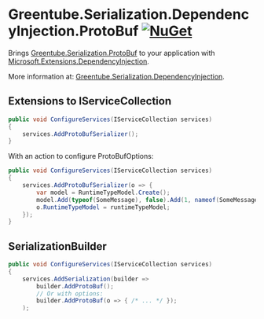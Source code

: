 # Greentube.Serialization.DependencyInjection.ProtoBuf [![NuGet](https://img.shields.io/nuget/v/Greentube.Serialization.DependencyInjection.ProtoBuf.svg)](https://www.nuget.org/packages/Greentube.Serialization.DependencyInjection,ProtoBuf/)

Brings [Greentube.Serialization.ProtoBuf](https://github.com/Greentube/serialization/tree/master/src/Greentube.Serialization.ProtoBuf) to your application with [Microsoft.Extensions.DependencyInjection](https://github.com/aspnet/DependencyInjection).

More information at: [Greentube.Serialization.DependencyInjection](https://github.com/Greentube/serialization/tree/master/src/Greentube.Serialization.DependencyInjection).

## Extensions to IServiceCollection

```csharp
public void ConfigureServices(IServiceCollection services)
{
    services.AddProtoBufSerializer();
}
```

With an action to configure ProtoBufOptions:
```csharp
public void ConfigureServices(IServiceCollection services)
{
    services.AddProtoBufSerializer(o => {
        var model = RuntimeTypeModel.Create();
        model.Add(typeof(SomeMessage), false).Add(1, nameof(SomeMessage.Body));
        o.RuntimeTypeModel = runtimeTypeModel;
    });
}
```

## SerializationBuilder

```csharp
public void ConfigureServices(IServiceCollection services)
{
    services.AddSerialization(builder =>
        builder.AddProtoBuf();
        // Or with options:
        builder.AddProtoBuf(o => { /* ... */ });
    );
```
